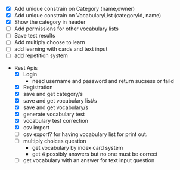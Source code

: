 - [x] Add unique constrain on Category (name,owner)
- [x] Add unique constrain on VocabularyList (categoryId, name)
- [x] Show the category in header
- [ ] Add permissions for other vocabulary lists
- [ ] Save test results
- [ ] Add multiply choose to learn
- [ ] add learning with cards and text input
- [ ] add repetition system
* Rest Apis 
  - [x] Login
    * need username and password and return sucsess or faild
  - [x] Registration
  - [x] save and get category/s
  - [x] save and get vocabulary list/s
  - [x] save and get vocabulary/s
  - [x] generate vocabulary test
  - [x] vocabulary test correction
  - [x] csv import
  - [ ] csv export? for having vocabulary list for print out.
  - [ ] multiply choices question
    * get vocabulary by index card system
    * get 4 possibly answers but no one must be correct
  - [ ] get vocabulary with an answer for text input question
